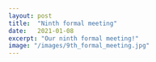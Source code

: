 ```yaml
---
layout: post
title:  "Ninth formal meeting"
date:   2021-01-08
excerpt: "Our ninth formal meeting!"
image: "/images/9th_formal_meeting.jpg"
---
```

